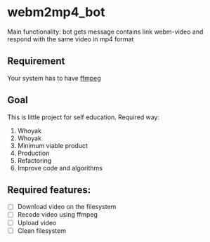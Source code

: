 # webm2mp4_bot
Main functionality: bot gets message contains link webm-video and respond with the same video in mp4 format

## Requirement
Your system has to have [ffmpeg](https://www.ffmpeg.org/)

## Goal
This is little project for self education. Required way:
1. Whoyak
2. Whoyak
3. Minimum viable product
4. Production
5. Refactoring
6. Improve code and algorithms

## Required features:
- [ ] Download video on the filesystem
- [ ] Recode video using ffmpeg
- [ ] Upload video
- [ ] Clean filesystem
